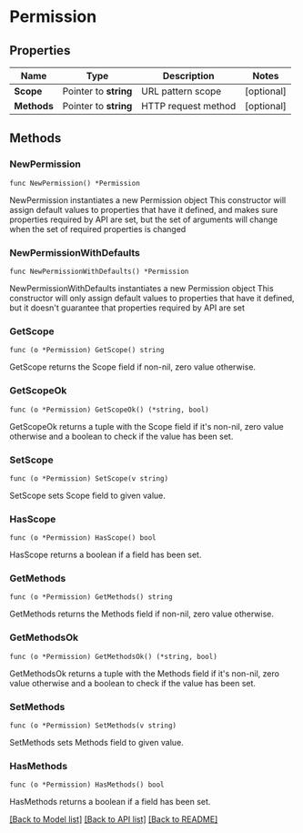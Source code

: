 # Permission

## Properties

Name | Type | Description | Notes
------------ | ------------- | ------------- | -------------
**Scope** | Pointer to **string** | URL pattern scope | [optional] 
**Methods** | Pointer to **string** | HTTP request method | [optional] 

## Methods

### NewPermission

`func NewPermission() *Permission`

NewPermission instantiates a new Permission object
This constructor will assign default values to properties that have it defined,
and makes sure properties required by API are set, but the set of arguments
will change when the set of required properties is changed

### NewPermissionWithDefaults

`func NewPermissionWithDefaults() *Permission`

NewPermissionWithDefaults instantiates a new Permission object
This constructor will only assign default values to properties that have it defined,
but it doesn't guarantee that properties required by API are set

### GetScope

`func (o *Permission) GetScope() string`

GetScope returns the Scope field if non-nil, zero value otherwise.

### GetScopeOk

`func (o *Permission) GetScopeOk() (*string, bool)`

GetScopeOk returns a tuple with the Scope field if it's non-nil, zero value otherwise
and a boolean to check if the value has been set.

### SetScope

`func (o *Permission) SetScope(v string)`

SetScope sets Scope field to given value.

### HasScope

`func (o *Permission) HasScope() bool`

HasScope returns a boolean if a field has been set.

### GetMethods

`func (o *Permission) GetMethods() string`

GetMethods returns the Methods field if non-nil, zero value otherwise.

### GetMethodsOk

`func (o *Permission) GetMethodsOk() (*string, bool)`

GetMethodsOk returns a tuple with the Methods field if it's non-nil, zero value otherwise
and a boolean to check if the value has been set.

### SetMethods

`func (o *Permission) SetMethods(v string)`

SetMethods sets Methods field to given value.

### HasMethods

`func (o *Permission) HasMethods() bool`

HasMethods returns a boolean if a field has been set.


[[Back to Model list]](../README.md#documentation-for-models) [[Back to API list]](../README.md#documentation-for-api-endpoints) [[Back to README]](../README.md)


